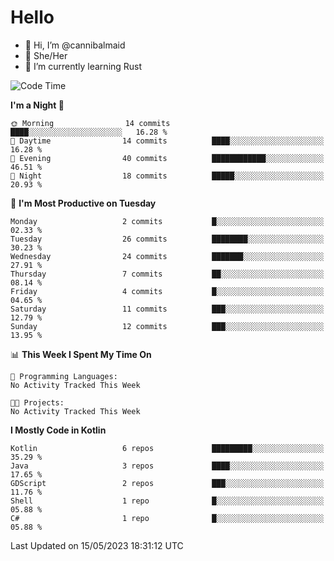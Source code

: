 # Hello
- 👋 Hi, I’m @cannibalmaid
- 👀 She/Her
- 🌱 I’m currently learning Rust

<!--START_SECTION:waka-->
![Code Time](http://img.shields.io/badge/Code%20Time-111%20hrs%2059%20mins-blue)

**I'm a Night 🦉** 

```text
🌞 Morning                14 commits          ████░░░░░░░░░░░░░░░░░░░░░   16.28 % 
🌆 Daytime                14 commits          ████░░░░░░░░░░░░░░░░░░░░░   16.28 % 
🌃 Evening                40 commits          ████████████░░░░░░░░░░░░░   46.51 % 
🌙 Night                  18 commits          █████░░░░░░░░░░░░░░░░░░░░   20.93 % 
```
📅 **I'm Most Productive on Tuesday** 

```text
Monday                   2 commits           █░░░░░░░░░░░░░░░░░░░░░░░░   02.33 % 
Tuesday                  26 commits          ████████░░░░░░░░░░░░░░░░░   30.23 % 
Wednesday                24 commits          ███████░░░░░░░░░░░░░░░░░░   27.91 % 
Thursday                 7 commits           ██░░░░░░░░░░░░░░░░░░░░░░░   08.14 % 
Friday                   4 commits           █░░░░░░░░░░░░░░░░░░░░░░░░   04.65 % 
Saturday                 11 commits          ███░░░░░░░░░░░░░░░░░░░░░░   12.79 % 
Sunday                   12 commits          ███░░░░░░░░░░░░░░░░░░░░░░   13.95 % 
```


📊 **This Week I Spent My Time On** 

```text
💬 Programming Languages: 
No Activity Tracked This Week

🐱‍💻 Projects: 
No Activity Tracked This Week
```

**I Mostly Code in Kotlin** 

```text
Kotlin                   6 repos             █████████░░░░░░░░░░░░░░░░   35.29 % 
Java                     3 repos             ████░░░░░░░░░░░░░░░░░░░░░   17.65 % 
GDScript                 2 repos             ███░░░░░░░░░░░░░░░░░░░░░░   11.76 % 
Shell                    1 repo              █░░░░░░░░░░░░░░░░░░░░░░░░   05.88 % 
C#                       1 repo              █░░░░░░░░░░░░░░░░░░░░░░░░   05.88 % 
```




 Last Updated on 15/05/2023 18:31:12 UTC
<!--END_SECTION:waka-->
